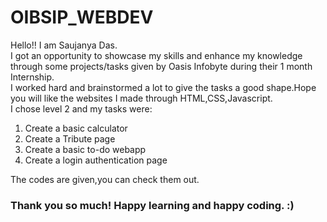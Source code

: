 # OIBSIP_WEBDEV
Hello!! I am Saujanya Das.
<br>
I got an opportunity to showcase my skills and enhance my knowledge through some projects/tasks given by Oasis Infobyte during their 1 month Internship.
<br>
I worked hard and brainstormed a lot to give the tasks a good shape.Hope you will like the websites I made through HTML,CSS,Javascript.
<br>
I chose level 2 and my tasks were: 
<ol>
  <li>Create a basic calculator</li>
  <li>Create a Tribute page</li>
  <li>Create a basic to-do webapp</li>
  <li>Create a login authentication page</li>
</ol>
The codes are given,you can check them out.<br>
<h3>Thank you so much! Happy learning and happy coding. :)</h3>
